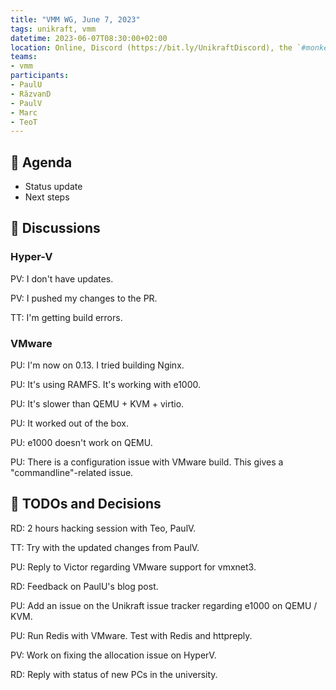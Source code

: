 ```yaml
---
title: "VMM WG, June 7, 2023"
tags: unikraft, vmm
datetime: 2023-06-07T08:30:00+02:00
location: Online, Discord (https://bit.ly/UnikraftDiscord), the `#monkey-business` voice channel
teams:
- vmm
participants:
- PaulU
- RăzvanD
- PaulV
- Marc
- TeoT
---
```


## :dart: Agenda

- Status update
- Next steps

## :closed_book: Discussions

### Hyper-V

PV: I don't have updates.

PV: I pushed my changes to the PR.

TT: I'm getting build errors.

### VMware

PU: I'm now on 0.13.
I tried building Nginx.

PU: It's using RAMFS.
It's working with e1000.

PU: It's slower than QEMU + KVM + virtio.

PU: It worked out of the box.

PU: e1000 doesn't work on QEMU.

PU: There is a configuration issue with VMware build.
This gives a "commandline"-related issue.

## :wrench: TODOs and Decisions

RD: 2 hours hacking session with Teo, PaulV.

TT: Try with the updated changes from PaulV.

PU: Reply to Victor regarding VMware support for vmxnet3.

RD: Feedback on PaulU's blog post.

PU: Add an issue on the Unikraft issue tracker regarding e1000 on QEMU / KVM.

PU: Run Redis with VMware.
Test with Redis and httpreply.

PV: Work on fixing the allocation issue on HyperV.

RD: Reply with status of new PCs in the university.
